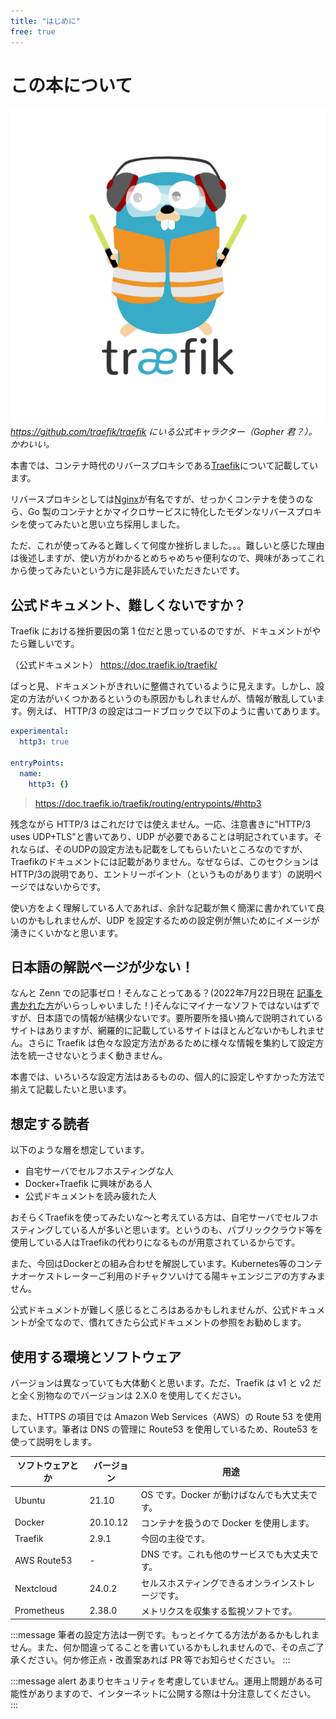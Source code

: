 ```yaml
---
title: "はじめに"
free: true
---
```


# この本について

![Gopher君](https://raw.githubusercontent.com/traefik/traefik/master/docs/content/assets/img/traefik.logo.png)
*https://github.com/traefik/traefik にいる公式キャラクター（Gopher 君？）。かわいい。*

本書では、コンテナ時代のリバースプロキシである[Traefik](https://traefik.io/)について記載しています。

リバースプロキシとしては[Nginx](https://www.nginx.co.jp/)が有名ですが、せっかくコンテナを使うのなら、Go 製のコンテナとかマイクロサービスに特化したモダンなリバースプロキシを使ってみたいと思い立ち採用しました。

ただ、これが使ってみると難しくて何度か挫折しました。。。難しいと感じた理由は後述しますが、使い方がわかるとめちゃめちゃ便利なので、興味があってこれから使ってみたいという方に是非読んでいただきたいです。

## 公式ドキュメント、難しくないですか？

Traefik における挫折要因の第 1 位だと思っているのですが、ドキュメントがやたら難しいです。

（公式ドキュメント）
https://doc.traefik.io/traefik/

ぱっと見、ドキュメントがきれいに整備されているように見えます。しかし、設定の方法がいくつかあるというのも原因かもしれませんが、情報が散乱しています。例えば、 HTTP/3 の設定はコードブロックで以下のように書いてあります。

```YAML
experimental:
  http3: true

entryPoints:
  name:
    http3: {}
```

> https://doc.traefik.io/traefik/routing/entrypoints/#http3

残念ながら HTTP/3 はこれだけでは使えません。一応、注意書きに"HTTP/3 uses UDP+TLS"と書いてあり、UDP が必要であることは明記されています。それならば、そのUDPの設定方法も記載をしてもらいたいところなのですが、Traefikのドキュメントには記載がありません。なぜならば、このセクションはHTTP/3の説明であり、エントリーポイント（というものがあります）の説明ページではないからです。

使い方をよく理解している人であれば、余計な記載が無く簡潔に書かれていて良いのかもしれませんが、UDP を設定するための設定例が無いためにイメージが湧きにくいかなと思います。


## 日本語の解説ページが少ない！

なんと Zenn での記事ゼロ！そんなことってある？(2022年7月22日現在 [記事を書かれた方](https://zenn.dev/akaregi/articles/990331961bf9b2)がいらっしゃいました！)そんなにマイナーなソフトではないはずですが、日本語での情報が結構少ないです。要所要所を掻い摘んで説明されているサイトはありますが、網羅的に記載しているサイトはほとんどないかもしれません。さらに Traefik は色々な設定方法があるために様々な情報を集約して設定方法を統一させないとうまく動きません。

本書では、いろいろな設定方法はあるものの、個人的に設定しやすかった方法で揃えて記載したいと思います。

## 想定する読者
以下のような層を想定しています。

- 自宅サーバでセルフホスティングな人
- Docker+Traefik に興味がある人
- 公式ドキュメントを読み疲れた人

おそらくTraefikを使ってみたいな～と考えている方は、自宅サーバでセルフホスティングしている人が多いと思います。というのも、パブリッククラウド等を使用している人はTraefikの代わりになるものが用意されているからです。

また、今回はDockerとの組み合わせを解説しています。Kubernetes等のコンテナオーケストレーターご利用のドチャクソいけてる陽キャエンジニアの方すみません。

公式ドキュメントが難しく感じるところはあるかもしれませんが、公式ドキュメントが全てなので、慣れてきたら公式ドキュメントの参照をお勧めします。


## 使用する環境とソフトウェア

バージョンは異なっていても大体動くと思います。ただ、Traefik は v1 と v2 だと全く別物なのでバージョンは 2.X.0 を使用してください。

また、HTTPS の項目では Amazon Web Services（AWS）の Route 53 を使用しています。筆者は DNS の管理に Route53 を使用しているため、Route53 を使って説明をします。

| ソフトウェアとか    | バージョン    | 用途                            |
|-------------|----------|---------------------------------|
| Ubuntu      | 21.10    | OS です。Docker が動けばなんでも大丈夫です。 |
| Docker      | 20.10.12 | コンテナを扱うので Docker を使用します。     |
| Traefik     | 2.9.1    | 今回の主役です。                    |
| AWS Route53 | -        | DNS です。これも他のサービスでも大丈夫です。    |
| Nextcloud   | 24.0.2   | セルスホスティングできるオンラインストレージです。       |
| Prometheus  | 2.38.0   | メトリクスを収集する監視ソフトです。          |

:::message
筆者の設定方法は一例です。もっとイケてる方法があるかもしれません。また、何か間違ってることを書いているかもしれませんので、その点ご了承ください。何か修正点・改善案あれば PR 等でお知らせください。
:::

:::message alert
あまりセキュリティを考慮していません。運用上問題がある可能性がありますので、インターネットに公開する際は十分注意してください。
:::
